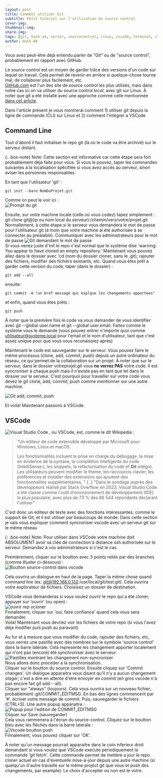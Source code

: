 ```yaml
---
layout: post
title: Comment utiliser Git
subtitle: Petit tutoriel sur l'utilisation du source control
cover-img: 
thumbnail-img:
share-img: 
tags: [git, hash-ak, server, sourcecontrol, linux, vscode, terminal, cli, code]
author: Hash-AK
---
```


Vous avez peut-être déjà entendu parler de "Git" ou de "source control", probablement en rapport avec GitHub.

Le _source control_ est un moyen de garder trâce des versions d'un code sur lequel on travail. Cela permet de revenir en arrière si quelque-chose tourne mal, de collaborer plus facilement, etc.  
[GitHub.com](https://github.com) est l'un des site de source control les plus utilisés, mais dans notre cas ici on va utiliser du source control _local_, avec git sur Linux. 
À noter que git a été installé avec une approche comme celle mentionnée [dans cet article](https://www.geeksforgeeks.org/how-to-setup-git-server-on-ubuntu/).  

Dans l'article présent je vous montrerai comment 1) utiliser git depuis la ligne de commande (CLI) sur Linux et 2) comment l'intégrer a VSCode 


## Command Line

Tout d'abord il faut initialiser le repo git (là où le code va être archivé) sur le serveur distant.  

{: .box-note}
Note: Cette section est informative car cette étape sera fort probablement déja faite pour vous.
Si vous le pouvez, taper les commandes suivantes à la localisation spécifiée si vous avez accès au serveur, sinon aviser les personnes responsables.  

En tant que l'utilisateur 'git' :
```console
git init --bare NomDuProjet.git  
```
Comme on peut le voir ici :  
![Prompt du git](/assets/img/Git-init-on-server.png)

Ensuite, sur votre machine locale (celle où vous codez) tapez simplement :
git clone git@(ip ou nom local du serveur):/chemin/vers/votre/projet.git  
Normallement, à cette étape si le serveur vous demandera le mot de passe pour l'utilisateur git (à moin que votre machine ai été authorisée à se connecter au préalable). Communiquer avec les administrateurs pour le mot de passe
![Git demandant le mot de passe](/assets/img/Git-requesting-password.png)  
Si vous venez juste d'init le repo c'est normal que le système dise 'warning: You appear to have cloned an empty repository.'
Maintenant vous pouvez allez dans le dossier avec 'cd (nom du dossier cloner, sans le .git), rajouter des fichiers, modifier des fichiers existants, etc.
Quand vous êtes prêt à garder cette version du code, taper (dans le dossier) :  
```console
git add --all
```
ensuite:  
```console
git commit -m "un bref message qui explque les changements apportees"
```
et enfin, quand vous êtes prêts :
```console
git push  
```
À noter que la première fois le code va vous demander de vous identifier avec git --global user.name et git --global user.email. Faites comme le système vous le demande (vous pouvez entrer n'importe quoi comme utilisateur@systeme.local pour l'email et le nom d'utilisateur, tant que c'est assez unique pour que vous vous reconaissiez après)

Maintenant le code est sauvegarder sur le serveur. Vous pouvez faire le même processus (clone, add, commit, push) depuis un autre ordinateur du réseau, ce qui permet de la collaboration sur un projet. 
À noter que sur le serveur, dans le dossier votreprojet.git vous **ne verrez PAS** votre code. Il est syncroniser à chaque push mais il n'existe pas en tant que tel dans le dossier sur le serveur. C'est pourquoi pour travailler sur votre code vous devez le git clone, add, commit, push comme mentionner sur une autre machine.

![Git add, commit, push](/assets/img/Git-add-commit-push.png)  

Et voila! Maintenant passons à VSCode.

## VSCode 
![Visual Studio Code](https://img.shields.io/badge/Visual%20Studio%20Code-0078d7.svg?style=for-the-badge&logo=visual-studio-code&logoColor=white)
, ou VSCode, est, comme le dit Wikipedia :
>"Un éditeur de code extensible développé par Microsoft pour Windows, Linux et macOS.
>
>Les fonctionnalités incluent la prise en charge du débogage, la mise en évidence de la syntaxe, la complétion intelligente du code (IntelliSense.), les snippets, la refactorisation du code et **Git** intégré. Les utilisateurs peuvent modifier le thème, les raccourcis clavier, les préférences et installer des extensions qui ajoutent des fonctionnalités supplémentaires. "
>{..}
>"Dans le sondage auprès des développeurs réalisé par Stack Overflow en 2023, Visual Studio Code a été classé comme l'outil d'environnement de développement (IDE) le plus populaire, avec plus de 73 % des 86 544 répondants déclarant l'utiliser"

C'est donc un éditeur de texte avec des fonctions intéressantes, comme le support de Git, et il est utiliser par beaucoups de monde. Dans cette section je vais vous expliquer comment syncroniser vscode avec un serveur git sur le même réseau

{: .box-note}
Note: Pour utiliser dans VSCode votre machine doit ABSOLUMENT avoir sa clée de connection à distance ssh authorisée sur le serveur. Demandez à vos administrateurs si c'est le cas.


Premièrement, cliquer sur le boutton avec 3 points reliés par des branches (comme illuster ci-dessous) :  
![Boutton source-control dans vscode](/assets/img/vscode-sourcecontrol-button.png)  

Cela ouvrira un dialogue en haut de la page. Taper la même chose quand command line (ex. git@192.168.0.132:/usr/local/git/test.git). Cela ouvrira votre explorateur de fichiers. Choisisez un dossier de destination.

VSCode vous demanderas si vous voulez ouvrir le repo qui a été cloner, appuyer sur 'ouvrir' (ou open) :  
![ouvrir rep ocloner](/assets/img/vscode-open-cloned-repo.png)  
Finnalement, cliquer sur 'oui, faire confiance' quand cela vous sera demander.  
Voila! Maintenant vous devriez voir les fichiers de votre repo (si vous l'avez déja modifier puis push au paravant)

Au fur et à mesure que vous modifier du code, rajouter des fichiers, etc, vous verrez une pastille avec des nombres sur le symbole 'source control' dans la barre laterale.
Cela represente les changement apporter localement qui n'ont pas (encore) été synchroniser avec le serveur:  
![Pastilles montrant les changement non-syncroniser](/assets/img/VScode-pastille-sourcecontrol.png)  
Nous allons donc proceder a la synchronisation.  
Cliquer sur le boutton du source control. Ensuite cliquez sur 'Commit changes'. Un dialogue apparaitra vous disant qu'il n'y a aucun changement _stager_, c'est a dire en attente d'etre envoyer en commit (en gros vscode n'a pas encore fait git add --all).   
Cliquer sur "always" (toujours). 
Cela vous ouvrira sur un nouveau fichier, probablement .git/COMMIT_EDITMSG. 
En bas des lignes commencent par '#', écriver votre message de commit. Puis, sauvegarder le fichiers (CTRL+S). 
Une autre popup apparaitra :  
![Popup pour l'edition de COMMIT_EDITMSG](/assets/img/VScode-editer-commit_editmsg.png)  
Cliquer sur Save (sauvegarder)  
Cela vous rammenera à l'écran du source-control. Cliquez sur le boutton bleu avec les flèches dans la barre laterale :  
![Vscode boutton push](/assets/img/VSCode-boutton-push.png)  
Finnalement, vous pouvez cliquer sur 'OK'.  

À noter qu'un message pourrait apparaitre dans le coin inferieur droit demandant si vous voulez que VSCode execute périodiquement la commande 'git fetch'. Cette commande permet de mettere a jour le repo cloner actuel en cas d'éventuelle mise-à-jour depuis une autre machine (si quelqu'un d'autre travaille sur le même project git que vous et push des changements, par example). Le choix d'accepter ou non est le votre.


